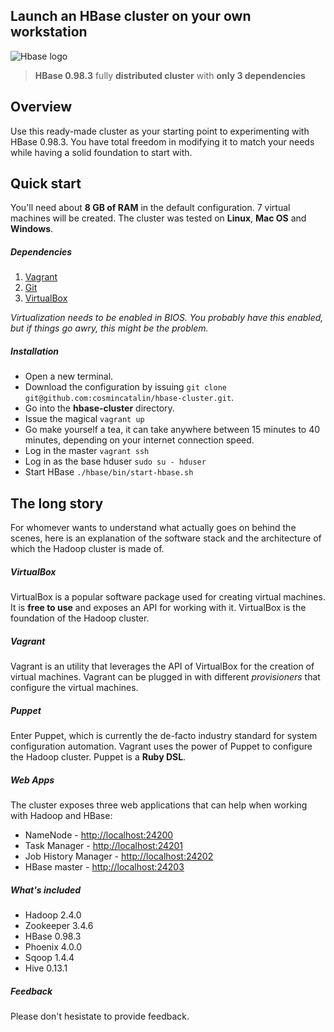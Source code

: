 ## Launch an HBase cluster on your own workstation

![Hbase logo](http://archive.cloudera.com/cdh4/cdh/4/hbase-0.94.2-cdh4.2.0/images/hbase_logo.png)

> **HBase 0.98.3** fully **distributed cluster** with **only 3 dependencies**

## Overview

Use this ready-made cluster as your starting point to experimenting with HBase 0.98.3. You have total freedom in modifying it to match your needs while having a solid foundation to start with.

## Quick start

You'll need about **8 GB of RAM** in the default configuration. 7 virtual machines will be created. The cluster was tested on **Linux**, **Mac OS** and **Windows**.

##### Dependencies

1. [Vagrant](http://www.vagrantup.com/downloads.html)
2. [Git](http://git-scm.com/downloads)
3. [VirtualBox](https://www.virtualbox.org/wiki/Downloads)

*Virtualization needs to be enabled in BIOS. You probably have this enabled, but if things go awry, this might be the problem.*

##### Installation

* Open a new terminal.
* Download the configuration by issuing `git clone git@github.com:cosmincatalin/hbase-cluster.git`.
* Go into the **hbase-cluster** directory.
* Issue the magical `vagrant up`
* Go make yourself a tea, it can take anywhere between 15 minutes to 40 minutes, depending on your internet connection speed.
* Log in the master `vagrant ssh`
* Log in as the base hduser `sudo su - hduser`
* Start HBase `./hbase/bin/start-hbase.sh`

## The long story

For whomever wants to understand what actually goes on behind the scenes, here is an explanation of the software stack and the architecture of which the Hadoop cluster is made of.

##### VirtualBox

VirtualBox is a popular software package used for creating virtual machines. It is **free to use** and exposes an API for working with it. VirtualBox is the foundation of the Hadoop cluster.

##### Vagrant

Vagrant is an utility that leverages the API of VirtualBox for the creation of virtual machines. Vagrant can be plugged in with different *provisioners* that configure the virtual machines.

##### Puppet

Enter Puppet, which is currently the de-facto industry standard for system configuration automation. Vagrant uses the power of Puppet to configure the Hadoop cluster. Puppet is a **Ruby DSL**.

##### Web Apps

The cluster exposes three web applications that can help when working with Hadoop and HBase:

* NameNode - [http://localhost:24200](http://localhost:24200)
* Task Manager - [http://localhost:24201](http://localhost:24201)
* Job History Manager - [http://localhost:24202](http://localhost:24202)
* HBase master - [http://localhost:24203](http://localhost:24203)

##### What's included

* Hadoop 2.4.0
* Zookeeper 3.4.6
* HBase 0.98.3
* Phoenix 4.0.0
* Sqoop 1.4.4
* Hive 0.13.1

##### Feedback

Please don't hesistate to provide feedback.
